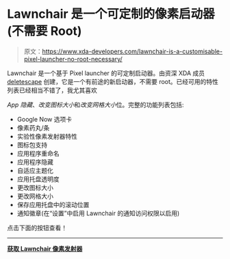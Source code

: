 # Lawnchair 是一个可定制的像素启动器(不需要 Root)

> 原文：<https://www.xda-developers.com/lawnchair-is-a-customisable-pixel-launcher-no-root-necessary/>

Lawnchair 是一个基于 Pixel launcher 的可定制启动器。由资深 XDA 成员 [deletescape](https://forum.xda-developers.com/member.php?u=7049589) 创建，它是一个有前途的新启动器，不需要 root。已经可用的特性列表已经相当不错了，我尤其喜欢

*App 隐藏*、*改变图标大小*和*改变网格大小*位。完整的功能列表包括:

*   Google Now 选项卡
*   像素药丸/条
*   实验性像素发射器特性
*   图标包支持
*   应用程序重命名
*   应用程序隐藏
*   自适应主题化
*   应用托盘透明度
*   更改图标大小
*   更改网格大小
*   保存应用托盘中的滚动位置
*   通知徽章(在“设置”中启用 Lawnchair 的通知访问权限以启用)

点击下面的按钮查看！

* * *

[**获取 Lawnchair 像素发射器**](https://forum.xda-developers.com/android/apps-games/lawnchair-customizable-pixel-launcher-t3627137)